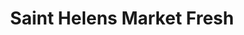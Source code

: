 ---
title: "Saint Helens Market Fresh"
url: /saint-helens/saint-helens-market-fresh/
shop: Supermarkt
---